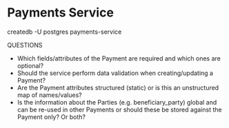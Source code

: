 # Payments Service


createdb -U postgres payments-service


QUESTIONS

* Which fields/attributes of the Payment are required and which ones are optional?
* Should the service perform data validation when creating/updating a Payment?
* Are the Payment attributes structured (static) or is this an unstructured map of names/values?
* Is the information about the Parties (e.g. beneficiary_party) global and can be re-used in other Payments or should these be stored against the Payment only? Or both?  
